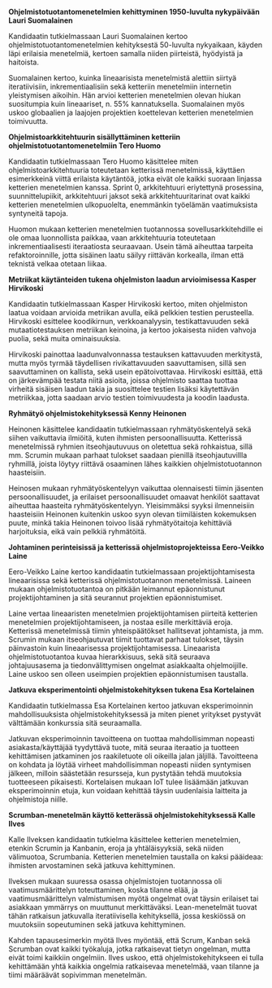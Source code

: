 **Ohjelmistotuotantomenetelmien kehittyminen 1950-luvulta nykypäivään
Lauri Suomalainen**

Kandidaatin tutkielmassaan Lauri Suomalainen kertoo ohjelmistotuotantomenetelmien kehityksestä 50-luvulta nykyaikaan, käyden läpi erilaisia menetelmiä, kertoen samalla niiden piirteistä, hyödyistä ja haitoista.

Suomalainen kertoo, kuinka lineaarisista menetelmistä alettiin siirtyä iteratiivisiin, inkrementiaalisiin sekä ketteriin menetelmiin internetin yleistymisen aikoihin. Hän arvioi ketterien menetelmien olevan hiukan suositumpia kuin lineaariset, n. 55% kannatuksella. Suomalainen myös uskoo globaalien ja laajojen projektien koettelevan ketterien menetelmien toimivuutta.





**Ohjelmistoarkkitehtuurin sisällyttäminen ketteriin ohjelmistotuotantomenetelmiin
Tero Huomo**

Kandidaatin tutkielmassaan Tero Huomo käsittelee miten ohjelmistoarkkitehtuuria toteutetaan ketterissä menetelmissä, käyttäen esimerkkeinä viittä erilaista käytäntöä, jotka eivät ole kaikki suoraan linjassa ketterien menetelmien kanssa. Sprint 0, arkkitehtuuri eriytettynä prosessina, suunnittelupiikit, arkkitehtuuri jaksot sekä arkkitehtuuritarinat ovat kaikki ketterien menetelmien ulkopuolelta, enemmänkin työelämän vaatimuksista syntyneitä tapoja.

Huomon mukaan ketterien menetelmien tuotannossa sovellusarkkitehdille ei ole omaa luonnollista paikkaa, vaan arkkitehtuuria toteutetaan inkrementiaalisesti iteraatiosta seuraavaan. Usein tämä aiheuttaa tarpeita refaktoroinnille, jotta sisäinen laatu säilyy riittävän korkealla, ilman että teknistä velkaa otetaan liikaa.





**Metriikat käytänteiden tukena ohjelmiston laadun arvioimisessa
Kasper Hirvikoski**

Kandidaatin tutkielmassaan Kasper Hirvikoski kertoo, miten ohjelmiston laatua voidaan arvioida metriikan avulla, eikä pelkkien testien perusteella. Hirvikoski esittelee koodikirnun, verkkoanalyysin, testikattavuuden sekä mutaatiotestauksen metriikan keinoina, ja kertoo jokaisesta niiden vahvoja puolia, sekä muita ominaisuuksia.

Hirvikoski painottaa laadunvalvonnassa testauksen kattavuuden merkitystä, mutta myös tyrmää täydellisen rivikattavuuden saavuttamisen, sillä sen saavuttaminen on kallista, sekä usein epätoivottavaa. Hirvikoski esittää, että on järkevämpää testata niitä asioita, joissa ohjelmisto saattaa tuottaa virheitä sisäisen laadun takia ja suosittelee testien lisäksi käytettävän metriikkaa, jotta saadaan arvio testien toimivuudesta ja koodin laadusta.





**Ryhmätyö ohjelmistokehityksessä
Kenny Heinonen**

Heinonen käsittelee kandidaatin tutkielmassaan ryhmätyöskentelyä sekä siihen vaikuttavia ilmiöitä, kuten ihmisten persoonallisuutta. Ketterissä menetelmissä ryhmien itseohjautuvuus on oletettua sekä rohkaistua, sillä mm. Scrumin mukaan parhaat tulokset saadaan pienillä itseohjautuvillla ryhmillä, joista löytyy riittävä osaaminen lähes kaikkien ohjelmistotuotannon haasteisiin.

Heinosen mukaan ryhmätyöskentelyyn vaikuttaa olennaisesti tiimin jäsenten persoonallisuudet, ja erilaiset persoonallisuudet omaavat henkilöt saattavat aiheuttaa haasteita ryhmätyöskentelyyn. Yleisimmäksi syyksi ilmenneisiin haasteisiin Heinonen kuitenkin uskoo syyn olevan tiimiläisten kokemuksen puute, minkä takia Heinonen toivoo lisää ryhmätyötaitoja kehittäviä harjoituksia, eikä vain pelkkiä ryhmätöitä.





**Johtaminen perinteisissä ja ketterissä ohjelmistoprojekteissa
Eero-­Veikko Laine**

Eero-Veikko Laine kertoo kandidaatin tutkielmassaan projektijohtamisesta lineaarisissa sekä ketterissä ohjelmistotuotannon menetelmissä. Laineen mukaan ohjelmistotuotantoa on pitkään leimannut epäonnistunut projektijohtaminen ja sitä seurannut projektien epäonnistumiset.

Laine vertaa lineaaristen menetelmien projektijohtamisen piirteitä ketterien menetelmien projektijohtamiseen, ja nostaa esille merkittäviä eroja. Ketterissä menetelmissä tiimin yhteispäätökset hallitsevat johtamista, ja mm. Scrumin mukaan itseohjautuvat tiimit tuottavat parhaat tulokset, täysin päinvastoin kuin lineaarisessa projektijohtamisessa. Lineaarista ohjelmistotuotantoa kuvaa hierarkkisuus, sekä sitä seuraava johtajuusasema ja tiedonvälittymisen ongelmat asiakkaalta ohjelmoijille. Laine uskoo sen olleen useimpien projektien epäonnistumisen taustalla.





**Jatkuva eksperimentointi ohjelmistokehityksen tukena
Esa Kortelainen**

Kandidaatin tutkielmassa Esa Kortelainen kertoo jatkuvan eksperimoinnin mahdollisuuksista ohjelmistokehityksessä ja miten pienet yritykset pystyvät välttämään konkurssia sitä seuraamalla.

Jatkuvan eksperimoinnin tavoitteena on tuottaa mahdollisimman nopeasti asiakasta/käyttäjää tyydyttävä tuote, mitä seuraa iteraatio ja tuotteen kehittämisen jatkaminen jos raakiletuote oli oikeilla jalan jäljillä. Tavoitteena on kohdata ja löytää virheet mahdollisimman nopeasti niiden syntymisen jälkeen, milloin säästetään resursseja, kun pystytään tehdä muutoksia tuotteeseen pikaisesti. Kortelaisen mukaan IoT tulee lisäämään jatkuvan eksperimoinnin etuja, kun voidaan kehittää täysin uudenlaisia laitteita ja ohjelmistoja niille.





**Scrumban-menetelmän käyttö ketterässä ohjelmistokehityksessä
Kalle Ilves**

Kalle Ilveksen kandidaatin tutkielma käsittelee ketterien menetelmien, etenkin Scrumin ja Kanbanin, eroja ja yhtäläisyyksiä, sekä niiden välimuotoa, Scrumbania. Ketterien menetelmien taustalla on kaksi pääideaa: ihmisten arvostaminen sekä jatkuva kehittyminen.

Ilveksen mukaan suuressa osassa ohjelmistojen tuotannossa oli vaatimusmäärittelyn toteuttaminen, koska tilanne elää, ja vaatimusmäärittelyn valmistumisen myötä ongelmat ovat täysin erilaiset tai asiakkaan ymmärrys on muuttunut merkittäväksi. Lean-menetelmät tuovat tähän ratkaisun jatkuvalla iteratiivisella kehityksellä, jossa keskiössä on muutoksiin sopeutuminen sekä jatkuva kehittyminen.

Kahden tapausesimerkin myötä Ilves myöntää, että Scrum, Kanban sekä Scrumban ovat kaikki työkaluja, jotka ratkaisevat tietyn ongelman, mutta eivät toimi kaikkiin ongelmiin. Ilves uskoo, että ohjelmistokehitykseen ei tulla kehittämään yhtä kaikkia ongelmia ratkaisevaa menetelmää, vaan tilanne ja tiimi määräävät sopivimman menetelmän.

